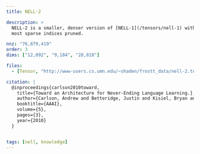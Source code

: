 ```yaml
---
title: NELL-2

description: >
  NELL-2 is a smaller, denser version of [NELL-1](/tensors/nell-1) with the
  most sparse indices pruned.

nnz: "76,879,419"
order: 3
dims: ["12,092", "9,184", "28,818"]

files:
  - [Tensor, "http://www-users.cs.umn.edu/~shaden/frostt_data/nell-2.tns.gz"]

citation: |
  @inproceedings{carlson2010toward,
    title={Toward an Architecture for Never-Ending Language Learning.},
    author={Carlson, Andrew and Betteridge, Justin and Kisiel, Bryan and Settles, Burr and Hruschka Jr, Estevam R and Mitchell, Tom M},
    booktitle={AAAI},
    volume={5},
    pages={3},
    year={2010}
  }


tags: [nell, knowledge]
---
```

